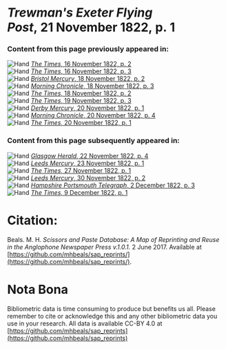 # *Trewman's Exeter Flying Post*, 21 November 1822, p. 1  
  
### Content from this page previously appeared in:  
![Hand](http://scissorsandpaste.net/wp-content/uploads/2017/06/smallhandpointer.png) [*The Times*, 16 November 1822, p. 2](https://mhbeals.github.io/sap_html/The-Times/The-Times-16-November-1822-p-2)  
![Hand](http://scissorsandpaste.net/wp-content/uploads/2017/06/smallhandpointer.png) [*The Times*, 16 November 1822, p. 3](https://mhbeals.github.io/sap_html/The-Times/The-Times-16-November-1822-p-3)  
![Hand](http://scissorsandpaste.net/wp-content/uploads/2017/06/smallhandpointer.png) [*Bristol Mercury*, 18 November 1822, p. 2](https://mhbeals.github.io/sap_html/Bristol-Mercury/Bristol-Mercury-18-November-1822-p-2)  
![Hand](http://scissorsandpaste.net/wp-content/uploads/2017/06/smallhandpointer.png) [*Morning Chronicle*, 18 November 1822, p. 3](https://mhbeals.github.io/sap_html/Morning-Chronicle/Morning-Chronicle-18-November-1822-p-3)  
![Hand](http://scissorsandpaste.net/wp-content/uploads/2017/06/smallhandpointer.png) [*The Times*, 18 November 1822, p. 2](https://mhbeals.github.io/sap_html/The-Times/The-Times-18-November-1822-p-2)  
![Hand](http://scissorsandpaste.net/wp-content/uploads/2017/06/smallhandpointer.png) [*The Times*, 19 November 1822, p. 3](https://mhbeals.github.io/sap_html/The-Times/The-Times-19-November-1822-p-3)  
![Hand](http://scissorsandpaste.net/wp-content/uploads/2017/06/smallhandpointer.png) [*Derby Mercury*, 20 November 1822, p. 1](https://mhbeals.github.io/sap_html/Derby-Mercury/Derby-Mercury-20-November-1822-p-1)  
![Hand](http://scissorsandpaste.net/wp-content/uploads/2017/06/smallhandpointer.png) [*Morning Chronicle*, 20 November 1822, p. 4](https://mhbeals.github.io/sap_html/Morning-Chronicle/Morning-Chronicle-20-November-1822-p-4)  
![Hand](http://scissorsandpaste.net/wp-content/uploads/2017/06/smallhandpointer.png) [*The Times*, 20 November 1822, p. 1](https://mhbeals.github.io/sap_html/The-Times/The-Times-20-November-1822-p-1)  
  
### Content from this page subsequently appeared in:  
![Hand](http://scissorsandpaste.net/wp-content/uploads/2017/06/smallhandpointer.png) [*Glasgow Herald*, 22 November 1822, p. 4](https://mhbeals.github.io/sap_html/Glasgow-Herald/Glasgow-Herald-22-November-1822-p-4)  
![Hand](http://scissorsandpaste.net/wp-content/uploads/2017/06/smallhandpointer.png) [*Leeds Mercury*, 23 November 1822, p. 1](https://mhbeals.github.io/sap_html/Leeds-Mercury/Leeds-Mercury-23-November-1822-p-1)  
![Hand](http://scissorsandpaste.net/wp-content/uploads/2017/06/smallhandpointer.png) [*The Times*, 27 November 1822, p. 1](https://mhbeals.github.io/sap_html/The-Times/The-Times-27-November-1822-p-1)  
![Hand](http://scissorsandpaste.net/wp-content/uploads/2017/06/smallhandpointer.png) [*Leeds Mercury*, 30 November 1822, p. 2](https://mhbeals.github.io/sap_html/Leeds-Mercury/Leeds-Mercury-30-November-1822-p-2)  
![Hand](http://scissorsandpaste.net/wp-content/uploads/2017/06/smallhandpointer.png) [*Hampshire Portsmouth Telegraph*, 2 December 1822, p. 3](https://mhbeals.github.io/sap_html/Hampshire-Portsmouth-Telegraph/Hampshire-Portsmouth-Telegraph-2-December-1822-p-3)  
![Hand](http://scissorsandpaste.net/wp-content/uploads/2017/06/smallhandpointer.png) [*The Times*, 9 December 1822, p. 1](https://mhbeals.github.io/sap_html/The-Times/The-Times-9-December-1822-p-1)  


# Citation: 

Beals. M. H. *Scissors and Paste Database: A Map of Reprinting and Reuse in the Anglophone Newspaper Press v.1.0.1.* 2 June 2017. Available at [https://github.com/mhbeals/sap_reprints/](https://github.com/mhbeals/sap_reprints/). 

# Nota Bona

Bibliometric data is time consuming to produce but benefits us all. Please remember to cite or acknowledge this and any other bibliometric data you use in your research. All data is available CC-BY 4.0 at [https://github.com/mhbeals/sap_reprints](https://github.com/mhbeals/sap_reprints)